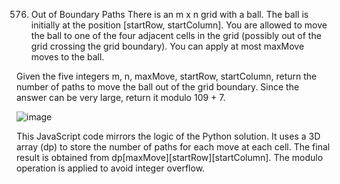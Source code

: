 576. Out of Boundary Paths
There is an m x n grid with a ball. The ball is initially at the position [startRow, startColumn]. You are allowed to move the ball to one of the four adjacent cells in the grid (possibly out of the grid crossing the grid boundary). You can apply at most maxMove moves to the ball.

Given the five integers m, n, maxMove, startRow, startColumn, return the number of paths to move the ball out of the grid boundary. Since the answer can be very large, return it modulo 109 + 7.

![image](https://github.com/BilalKoder/576.-Out-of-Boundary-Paths/assets/107485396/ebde1449-b831-4920-93c5-b43c4cc08a34)

This JavaScript code mirrors the logic of the Python solution. It uses a 3D array (dp) to store the number of paths for each move at each cell. The final result is obtained from dp[maxMove][startRow][startColumn]. The modulo operation is applied to avoid integer overflow.
